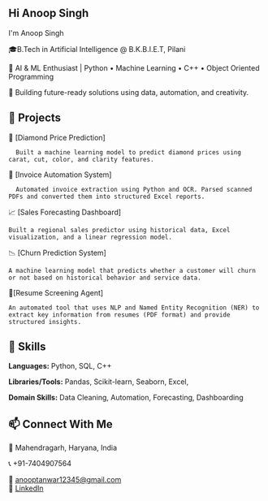 ## Hi  Anoop Singh
I'm Anoop Singh

🎓B.Tech in Artificial Intelligence @ B.K.B.I.E.T, Pilani  

🤖 AI & ML Enthusiast | Python • Machine Learning • C++  •  Object Oriented Programming

💼 Building future-ready solutions using data, automation, and creativity.

## 🚀 Projects
💎 [Diamond Price Prediction]
     
      Built a machine learning model to predict diamond prices using carat, cut, color, and clarity features.  

🧾 [Invoice Automation System]
     
      Automated invoice extraction using Python and OCR. Parsed scanned PDFs and converted them into structured Excel reports.
 
 📈 [Sales Forecasting Dashboard]
   
    Built a regional sales predictor using historical data, Excel visualization, and a linear regression model.

📉 [Churn Prediction System]
  
    A machine learning model that predicts whether a customer will churn or not based on historical behavior and service data.

🤖[Resume Screening Agent]
      
    An automated tool that uses NLP and Named Entity Recognition (NER) to extract key information from resumes (PDF format) and provide structured insights.

   ## 🧠 Skills

**Languages:** Python, SQL, C++

**Libraries/Tools:** Pandas, Scikit-learn, Seaborn, Excel, 

**Domain Skills:** Data Cleaning, Automation, Forecasting, Dashboarding 


## 📫 Connect With Me

📍 Mahendragarh, Haryana, India 

📞 +91-7404907564

📧 anooptanwar12345@gmail.com  
🔗 [LinkedIn](www.linkedin.com/in/anoop-singh-839721306)  

<!--
-->
